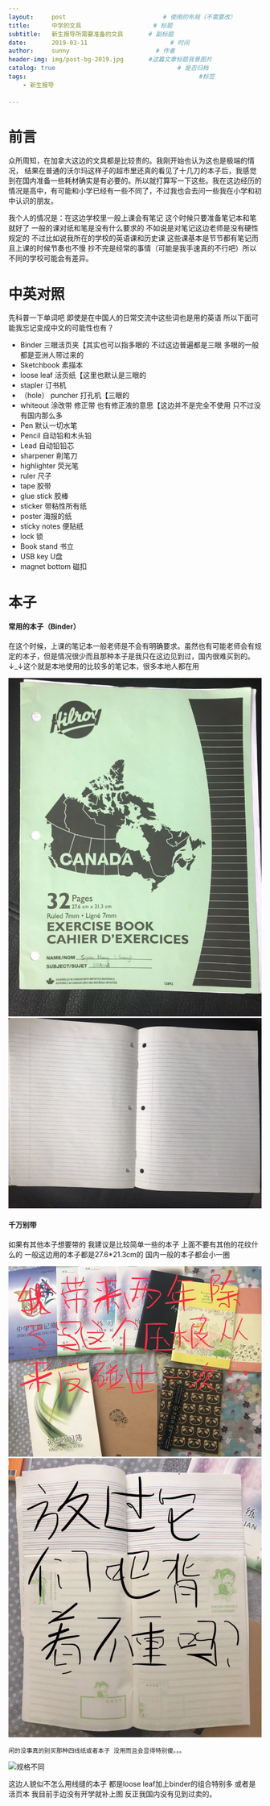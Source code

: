 ```yaml
---
layout:     post   				           # 使用的布局（不需要改）
title:      中学的文具    				 # 标题
subtitle:   新生报导所需要准备的文具       # 副标题
date:       2019-03-11       				 # 时间
author:     sunny          				 # 作者
header-img: img/post-bg-2019.jpg 	   #这篇文章标题背景图片
catalog: true 						           # 是否归档
tags:								                 #标签
    - 新生报导

---
```


# 前言

众所周知，在加拿大这边的文具都是比较贵的。我刚开始也认为这也是极端的情况， 结果在普通的沃尔玛这样子的超市里还真的看见了十几刀的本子后，我感觉到在国内准备一些耗材确实是有必要的。所以就打算写一下这些。我在这边经历的情况是高中，有可能和小学已经有一些不同了，不过我也会去问一些我在小学和初中认识的朋友。

我个人的情况是：在这边学校里一般上课会有笔记 这个时候只要准备笔记本和笔就好了 一般的课对纸和笔是没有什么要求的 不如说是对笔记这边老师是没有硬性规定的 不过比如说我所在的学校的英语课和历史课 这些课基本是节节都有笔记而且上课的时候节奏也不慢 抄不完是经常的事情（可能是我手速真的不行吧）所以不同的学校可能会有差异。

# 中英对照

先科普一下单词吧 即使是在中国人的日常交流中这些词也是用的英语 所以下面可能我忘记变成中文的可能性也有？
* Binder 三眼活页夹【其实也可以指多眼的 不过这边普遍都是三眼 多眼的一般都是亚洲人带过来的
* Sketchbook 素描本
* loose leaf 活页纸【这里也默认是三眼的
* stapler 订书机
* （hole） puncher 打孔机【三眼的
* whiteout 涂改带 修正带 也有修正液的意思【这边并不是完全不使用 只不过没有国内那么多
* Pen 默认一切水笔
* Pencil 自动铅和木头铅
* Lead 自动铅铅芯
* sharpener 削笔刀
* highlighter 荧光笔
* ruler 尺子
* tape 胶带
* glue stick 胶棒
* sticker 带粘性所有纸
* poster 海报的纸
* sticky notes 便贴纸
* lock 锁
* Book stand 书立
* USB key U盘
* magnet bottom 磁扣

# 本子

#### 常用的本子（Binder）

在这个时候，上课的笔记本一般老师是不会有明确要求。虽然也有可能老师会有规定的本子，但是情况很少而且那种本子是我只在这边见到过，国内很难买到的。
↓_↓这个就是本地使用的比较多的笔记本，很多本地人都在用 

![常用本封面](https://raw.githubusercontent.com/rainypo/image/master/2019/2019031101.jpg)
![常用本内部](https://raw.githubusercontent.com/rainypo/image/master/2019/2019031102.jpg)


#### 千万别带

如果有其他本子想要带的 我建议是比较简单一些的本子 上面不要有其他的花纹什么的 一般这边用的本子都是27.6*21.3cm的 国内一般的本子都会小一圈

![从来不用](https://raw.githubusercontent.com/rainypo/image/master/2019/2019031103.jpg)
![太重啦](https://raw.githubusercontent.com/rainypo/image/master/2019/2019031104.jpg)

```闲的没事真的别买那种四线纸或者本子 没用而且会显得特别傻。。。```

![规格不同](https://raw.githubusercontent.com/rainypo/image/master/2019/2019031105.jpg)

这边人貌似不怎么用线缝的本子 都是loose leaf加上binder的组合特别多 或者是活页本 我目前手边没有开学就补上图 反正我国内没有见到过卖的。

